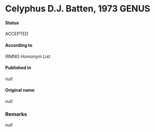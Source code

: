 # Celyphus D.J. Batten, 1973 GENUS

#### Status
ACCEPTED

#### According to
IRMNG Homonym List

#### Published in
null

#### Original name
null

### Remarks
null